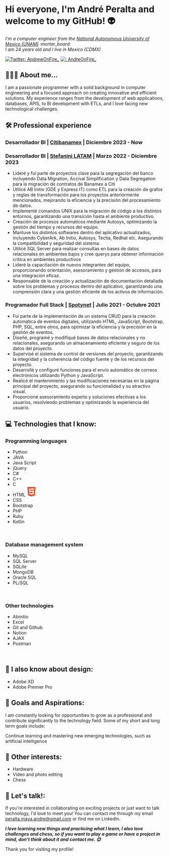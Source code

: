 <h1> Hi everyone, I'm André Peralta and welcome to my GitHub! 👽 </h1>


<p><em>I'm a computer engineer from the <a href="https://www.unam.mx/"> National Autonomous University of Mexico (UNAM)</a>  :mortar_board:
<br> I am 24 years old and I live in Mexico (CDMX) </p></em>

[![Twitter: AndrewOnFire_](https://img.shields.io/twitter/follow/AndrewOnFire_?style=social)](https://twitter.com/AndrewOnFire_)
[![: AndreOnFire_](https://img.shields.io/twitter/follow/AndrewOnFire_?style=social)](https://www.instagram.com/andreonfire/)

## 👨🏻‍💻 About me...  

I am a passionate programmer with a solid background in computer engineering and a focused approach on creating innovative and efficient solutions. My experience ranges from the development of web applications, databases, APIS, to BI development with ETLs, and I love facing new technological challenges.


## 🛠️ Professional experience


### <b> Desarrollador BI </b> |  **[Citibanamex](https://www.banamex.com/)** |  Diciembre 2023 - Now 
### <b> Desarrollador BI </b> |  **[Stefanini LATAM](https://stefanini.com/en)** |  Marzo 2022 - Diciembre 2023

  * Lideré y fuí parte de proyectos clave para la segregación del banco incluyendo Data Migration, Accival Simplification y Data Segregation para la migración de contratos de Banamex a Citi
  * Utilicé AB Initio (GDE y Express IT) como ETL para la creación de grafos y reglas de transformación para los proyectos anteriormente mencionados, mejorando la eficiencia y la precisión del procesamiento de datos.
  * Implementé comandos UNIX para la migración de código a los distintos entornos, garantizando una transición hasta el ambiente productivo.
  * Creación de procesos automaticos mediante Autosys, optimizando la gestión del tiempo y recursos del equipo.
  * Mantuve los distintos softwares dentro del aplicativo actualizados, incluyendo CyberArk, Ab Initio, Autosys, Tectia, Redhat etc. Asegurando la compatibilidad y seguridad del sistema.
  * Utilicé SQL Server para realizar consultas en bases de datos relacionales en ambientes bajos y cree querys para obtener información critica en ambientes productivos
  * Lideré la capacitación de nuevos integrantes del equipo, proporcionando orientación, asesoramiento y gestión de accesos, para una integración eficaz.
  * Responsable de la creación y actualización de documentación detallada sobre los problemas y procesos dentro del aplicativo, garantizando una comprensión clara y una gestión eficiente de los activos de información.

### <b> Programador Full Stack </b> |  **[Spotynet](https://www.spotynet.com/)** |  Julio 2021 - Octubre 2021

  * Fuí parte de la implementación de un sistema CRUD para la creación automática de eventos digitales, utilizando HTML, JavaScript, Bootstrap, PHP, SQL, entre otros, para optimizar la eficiencia y la precisión en la gestión de eventos.
  * Diseñé, programé y modifiqué bases de datos relacionales y no relacionales, asegurando un almacenamiento eficiente y seguro de los datos del proyecto.
  * Supervisé el sistema de control de versiones del proyecto, garantizando la integridad y la coherencia del código fuente y de los recursos del proyecto.
  * Desarrollé y configuré funciones para el envío automático de correos electrónicos utilizando Python y JavaScript.
  * Realicé el mantenimiento y las modificaciones necesarias en la página principal del proyecto, asegurando su funcionalidad y su atractivo visual.
  * Proporcioné asesoramiento experto y soluciones efectivas a los usuarios, resolviendo problemas y optimizando la experiencia del usuario.



## :computer: Technologies that I know:



### Programming languages 

* Python 
* JAVA 
* Java Script 
* jQuery  
* C# 
* C++ 
* C 
* HTML <img height="30" src="https://raw.githubusercontent.com/Davermx/Davermx/master/img/Html.png">
* CSS 
* Bootstrap
* PHP 
* Ruby 
* Kotlin 
<br>

### Database management system

* MySQL 
* SQL Server 
* SQLite 
* MongoDB 
* Oracle SQL 
* PL/SQL 
<br>

### Other technologies

* Abinitio 
* Excel 
* Git and Github 
* Notion 
* AJAX 
* Postman 

<br>

## :art: I also know about design:
<ul>
    <li>Adobe XD</li>
    <li>Adobe Premier Pro</li>
</ul>  
      



## :closed_book: Goals and Aspirations:


I am constantly looking for opportunities to grow as a professional and contribute significantly to the technology field. Some of my short and long term goals include:

Continue learning and mastering new emerging technologies, such as artificial intelligence



## :tada: Other interests:

<ul>
    <li>Hardware</li>
    <li>Video and photo editing</li>
    <li>Chess</li>
</ul>

<!--
### :floppy_disk: Some stats :
[![AndrePeraltaMaya GitHub stats](https://github-readme-stats.vercel.app/api?username=AndrePeraltaMaya)](https://github.com/AndrePeraltaMaya/github-readme-stats)
-->


## :tada: Let's talk!:

If you're interested in collaborating on exciting projects or just want to talk technology, I'd love to meet you! You can contact me through my email peralta.maya.andre@gmail.com or find me on LinkedIn.


<em><b>I love learning new things and practicing what I learn, I also love challenges and chess, so if you want to play a game or have a project in mind, don't think about it and contact me. :blush: </b></em>


Thank you for visiting my profile!

